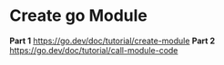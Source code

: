 # Create go Module

**Part 1** https://go.dev/doc/tutorial/create-module
**Part 2** https://go.dev/doc/tutorial/call-module-code